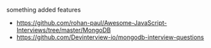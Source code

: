 something added features

- https://github.com/rohan-paul/Awesome-JavaScript-Interviews/tree/master/MongoDB
- https://github.com/Devinterview-io/mongodb-interview-questions
